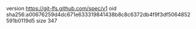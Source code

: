 version https://git-lfs.github.com/spec/v1
oid sha256:a00676259d4dc671e633319841438b8c8c6372db4f9f3df5064852591b0119d5
size 347
